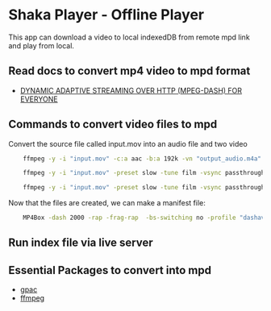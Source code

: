 # Shaka Player - Offline Player

This app can download a video to local indexedDB from remote mpd link and play from local.



## Read docs to convert mp4 video to mpd format

 - [DYNAMIC ADAPTIVE STREAMING OVER HTTP (MPEG-DASH) FOR EVERYONE](https://rybakov.com/blog/mpeg-dash/)


## Commands to convert video files to mpd

Convert the source file called input.mov into an audio file and two video

```bash
    ffmpeg -y -i "input.mov" -c:a aac -b:a 192k -vn "output_audio.m4a"

    ffmpeg -y -i "input.mov" -preset slow -tune film -vsync passthrough -an -c:v libx264 -x264opts 'keyint=25:min-keyint=25:no-scenecut' -crf 22  -maxrate 5000k -bufsize 10000k -pix_fmt yuv420p -f mp4 "output_5000.mp4"

    ffmpeg -y -i "input.mov" -preset slow -tune film -vsync passthrough -an -c:v libx264 -x264opts 'keyint=25:min-keyint=25:no-scenecut' -crf 23  -maxrate 2000k -bufsize 4000k -pix_fmt yuv420p -f mp4 "output_2000.mp4"
```

Now that the files are created, we can make a manifest file:
```bash
    MP4Box -dash 2000 -rap -frag-rap  -bs-switching no -profile "dashavc264:live" "output_5000.mp4" "output_3000.mp4"  "output_audio.m4a" -out "output/output.mpd"
```

## Run index file via live server


## Essential Packages to convert into mpd

- [gpac](https://gpac.wp.imt.fr/downloads/)
- [ffmpeg](https://ffmpeg.org/download.html)


